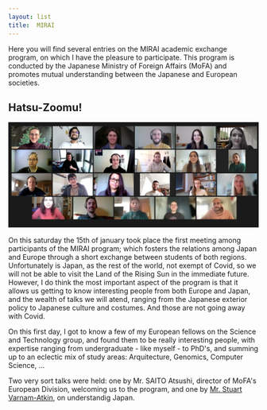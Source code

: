 ```yaml
---
layout: list
title:  MIRAI
---
```


Here you will find several entries on the MIRAI academic exchange program, on
which I have the pleasure to participate. This
program is conducted by the Japanese Ministry of Foreign Affairs (MoFA) and
promotes mutual understanding between the Japanese and European societies.

## Hatsu-Zoomu!

![Participants in the Science and Technology Group](group4.png)

On this saturday the 15th of january took place the first meeting among
participants of the MIRAI program; which fosters the relations among
Japan and Europe through a short exchange between students of both regions.
Unfortunately is Japan, as the rest of the world, not exempt of Covid, so we
will not be able to visit the Land of the Rising Sun in the immediate future.
However, I do think the most important aspect of the program is that it allows
us getting to know interesting people from both Europe and Japan, and the wealth
of talks we will atend, ranging from the Japanese exterior policy to Japanese
culture and costumes. And those are not going away with Covid.

On this first day, I got to know a few of my European fellows on the Science and
Technology group, and found them to be really interesting people,
with expertise ranging from undergraduate - like myself - to PhD's, and summing
up to an eclectic mix of study areas: Arquitecture, Genomics, Computer
Science, ...

Two very sort talks were held: one by Mr. SAITO Atsushi, director of MoFA's
European Division, welcoming us to the program, and one by [Mr. Stuart Varnam-Atkin](https://japantoday.com/category/features/executive-impact/selling-english-the-work-of-a-skilled-chameleon), on understandig Japan.



